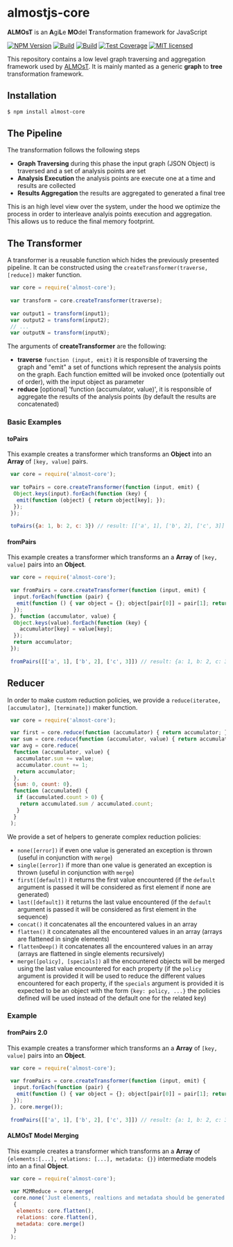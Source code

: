 # almostjs-core
__ALMOsT__ is an **A**gi**L**e **MO**del **T**ransformation framework for JavaScript

[![NPM Version][npm-image]][npm-url]
[![Build][travis-image]][travis-url]
[![Build][appveyor-image]][appveyor-url]
[![Test Coverage][coveralls-image]][coveralls-url]
[![MIT licensed][license-image]][license-url]

This repository contains a low level graph traversing and aggregation framework used by [ALMOsT](https://github.com/B3rn475/almostjs).
It is mainly manted as a generic __graph__ to __tree__ transformation framework.

## Installation

```bash
$ npm install almost-core
```

## The Pipeline

The transformation follows the following steps
 - __Graph Traversing__ during this phase the input graph (JSON Object) is traversed and a set of analysis points are set
 - __Analysis Execution__ the analysis points are execute one at a time and results are collected
 - __Results Aggregation__ the results are aggregated to generated a final tree

This is an high level view over the system, under the hood we optimize the process in order to interleave analyis points execution and aggregation. This allows us to reduce the final memory footprint.

## The Transformer

A transformer is a reusable function which hides the previously presented pipeline.
It can be constructed using the `createTransformer(traverse, [reduce])` maker function.

```javascript
 var core = require('almost-core');
 
 var transform = core.createTransformer(traverse);
 
 var output1 = transform(input1);
 var output2 = transform(input2);
 // ...
 var outputN = transform(inputN);
```

The arguments of __createTransformer__ are the following:
 - __traverse__ `function (input, emit)` it is responsible of traversing the graph and "emit" a set of functions which represent the analysis points on the graph. Each function emitted will be invoked once (potentially out of order), with the input object as parameter
 - __reduce__ [optional] 'function (accumulator, value)', it is responsible of aggregate the results of the analysis points (by default the results are concatenated)
 
### Basic Examples

#### toPairs
This example creates a transformer which transforms an __Object__ into an __Array__ of `[key, value]` pairs.

```javascript
 var core = require('almost-core');
 
 var toPairs = core.createTransformer(function (input, emit) {
  Object.keys(input).forEach(function (key) {
   emit(function (object) { return object[key]; });
  });
 });
 
 toPairs({a: 1, b: 2, c: 3}) // result: [['a', 1], ['b', 2], ['c', 3]]
```

#### fromPairs
This example creates a transformer which transforms an a __Array__ of `[key, value]` pairs into an __Object__.

```javascript
 var core = require('almost-core');
 
 var fromPairs = core.createTransformer(function (input, emit) {
  input.forEach(function (pair) {
   emit(function () { var object = {}; object[pair[0]] = pair[1]; return object; });
  });
 }, function (accumulator, value) {
  Object.keys(value).forEach(function (key) {
    accumulator[key] = value[key];
  });
  return accumulator;
 });
 
 fromPairs([['a', 1], ['b', 2], ['c', 3]]) // result: {a: 1, b: 2, c: 3}
```

## Reducer

In order to make custom reduction policies, we provide a `reduce(iteratee, [accumulator], [terminate])` maker function.

```javascript
 var core = require('almost-core');

 var first = core.reduce(function (accumulator) { return accumulator; });
 var sum = core.reduce(function (accumulator, value) { return accumulator + value; }, 0);
 var avg = core.reduce(
  function (accumulator, value) {
   accumulator.sum += value;
   accumulator.count += 1;
   return accumulator;
  },
  {sum: 0, count: 0},
  function (accumulated) {
   if (accumulated.count > 0) {
    return accumulated.sum / accumulated.count;
   }
  }
 );
```

We provide a set of helpers to generate complex reduction policies:
 - `none([error])` if even one value is generated an exception is thrown (useful in conjunction with `merge`)
 - `single([error])` if more than one value is generated an exception is thrown (useful in conjunction with `merge`)
 - `first([default])` it returns the first value encountered (if the `default` argument is passed it will be considered as first element if none are generated)
 - `last([default])` it returns the last value encountered (if the `default` argument is passed it will be considered as first element in the sequence)
 - `concat()` it concatenates all the encountered values in an array
 - `flatten()` it concatenates all the encountered values in an array (arrays are flattened in single elements)
 - `flattenDeep()` it concatenates all the encountered values in an array (arrays are flattened in single elements recursively)
 - `merge([policy], [specials])` all the encountered objects will be merged using the last value encountered for each property (if the `policy` argument is provided it will be used to reduce the different values encountered for each property, if the `specials` argument is provided it is expected to be an object with the form `{key: policy, ...}` the policies defined will be used instead of the default one for the related key)

### Example

#### fromPairs 2.0
This example creates a transformer which transforms an a __Array__ of `[key, value]` pairs into an __Object__.

```javascript
 var core = require('almost-core');
 
 var fromPairs = core.createTransformer(function (input, emit) {
  input.forEach(function (pair) {
   emit(function () { var object = {}; object[pair[0]] = pair[1]; return object; });
  });
 }, core.merge());
 
 fromPairs([['a', 1], ['b', 2], ['c', 3]]) // result: {a: 1, b: 2, c: 3}
```


#### ALMOsT Model Merging
This example creates a transformer which transforms an a __Array__ of `{elements:[...], relations: [...], metadata: {}}` intermediate models into an a final __Object__.

```javascript
 var core = require('almost-core');
 
 var M2MReduce = core.merge(
  core.none('Just elements, realtions and metadata should be generated'),
  {
   elements: core.flatten(),
   relations: core.flatten(),
   metadata: core.merge()
  }
 );
```

[npm-image]: https://img.shields.io/npm/v/almost-core.svg
[npm-url]: https://npmjs.org/package/almost-core
[travis-image]: https://img.shields.io/travis/B3rn475/almostjs-core/master.svg
[travis-url]: https://travis-ci.org/B3rn475/almostjs-core
[appveyor-image]: https://ci.appveyor.com/api/projects/status/github/B3rn475/almostjs-core?svg=true
[appveyor-url]: https://ci.appveyor.com/project/B3rn475/almostjs-core
[coveralls-image]: https://img.shields.io/coveralls/B3rn475/almostjs-core/master.svg
[coveralls-url]: https://coveralls.io/r/B3rn475/almostjs-core?branch=master
[license-image]: https://img.shields.io/badge/license-MIT-blue.svg
[license-url]: https://raw.githubusercontent.com/B3rn475/almostjs-core/master/LICENSE
